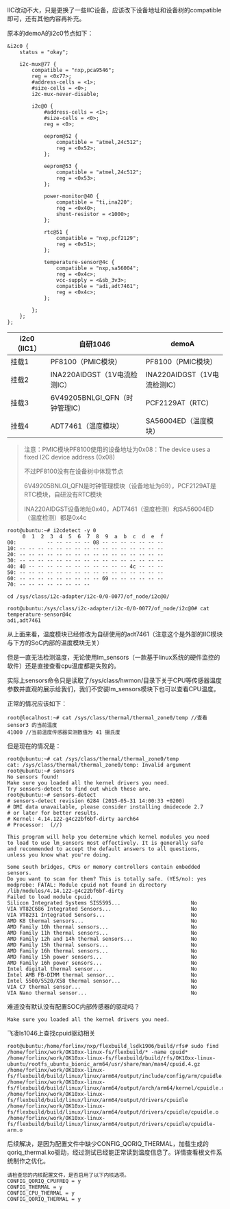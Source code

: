 IIC改动不大，只是更换了一些IIC设备，应该改下设备地址和设备树的compatible即可，还有其他内容再补充。



原本的demoA的i2c0节点如下：

```
&i2c0 {
	status = "okay";

	i2c-mux@77 {
		compatible = "nxp,pca9546";
		reg = <0x77>;
		#address-cells = <1>;
		#size-cells = <0>;
		i2c-mux-never-disable;

		i2c@0 {
			#address-cells = <1>;
			#size-cells = <0>;
			reg = <0>;

			eeprom@52 {
				compatible = "atmel,24c512";
				reg = <0x52>;
			};

			eeprom@53 {
				compatible = "atmel,24c512";
				reg = <0x53>;
			};

			power-monitor@40 {
				compatible = "ti,ina220";
				reg = <0x40>;
				shunt-resistor = <1000>;
			};

			rtc@51 {
				compatible = "nxp,pcf2129";
				reg = <0x51>;
			};

			temperature-sensor@4c {
				compatible = "nxp,sa56004";
				reg = <0x4c>;
				vcc-supply = <&sb_3v3>;
				compatible = "adi,adt7461";
				reg = <0x4c>;
			};

		};
	};
};
```

| i2c0（IIC1） | 自研1046                       | demoA                        |
| ------------ | ------------------------------ | ---------------------------- |
| 挂载1        | PF8100（PMIC模块）             | PF8100（PMIC模块）           |
| 挂载2        | INA220AIDGST（1V电流检测IC）   | INA220AIDGST（1V电流检测IC） |
| 挂载3        | 6V49205BNLGI_QFN（时钟管理IC） | PCF2129AT（RTC）             |
| 挂载4        | ADT7461（温度模块）            | SA56004ED（温度模块）        |

> 注意：PMIC模块PF8100使用的设备地址为0x08：The device uses a fixed I2C device address (0x08)
>
> 不过PF8100没有在设备树中体现节点
>
> 6V49205BNLGI_QFN是时钟管理模块（设备地址为69），PCF2129AT是RTC模块，自研没有RTC模块
>
> INA220AIDGST设备地址0x40，ADT7461（温度检测）和SA56004ED（温度检测）都是0x4c

```
root@ubuntu:~# i2cdetect -y 0
     0  1  2  3  4  5  6  7  8  9  a  b  c  d  e  f
00:          -- -- -- -- -- 08 -- -- -- -- -- -- --
10: -- -- -- -- -- -- -- -- -- -- -- -- -- -- -- --
20: -- -- -- -- -- -- -- -- -- -- -- -- -- -- -- --
30: -- -- -- -- -- -- -- -- -- -- -- -- -- -- -- --
40: 40 -- -- -- -- -- -- -- -- -- -- -- 4c -- -- --
50: -- -- -- -- -- -- -- -- -- -- -- -- -- -- -- --
60: -- -- -- -- -- -- -- -- -- 69 -- -- -- -- -- --
70: -- -- -- -- -- -- -- --
```

```
cd /sys/class/i2c-adapter/i2c-0/0-0077/of_node/i2c@0/
```

```
root@ubuntu:/sys/class/i2c-adapter/i2c-0/0-0077/of_node/i2c@0# cat temperature-sensor@4c
adi,adt7461
```

从上面来看，温度模块已经修改为自研使用的adt7461（注意这个是外部的IIC模块与下方的SoC内部的温度模块无关）

但是一直无法检测温度，无论使用lm_sensors（一款基于linux系统的硬件监控的软件）还是直接查看cpu温度都是失败的。

实际上sensors命令只是读取了/sys/class/hwmon/目录下关于CPU等传感器温度参数并直观的展示给我们，我们不安装lm_sensors模块下也可以查看CPU温度。

正常的情况应该如下：

```
root@localhost:~# cat /sys/class/thermal/thermal_zone0/temp //查看 sensor3 的当前温度
41000 //当前温度传感器实测数值为 41 摄氏度
```

但是现在的情况是：

```
root@ubuntu:~# cat /sys/class/thermal/thermal_zone0/temp
cat: /sys/class/thermal/thermal_zone0/temp: Invalid argument
root@ubuntu:~# sensors
No sensors found!
Make sure you loaded all the kernel drivers you need.
Try sensors-detect to find out which these are.
root@ubuntu:~# sensors-detect
# sensors-detect revision 6284 (2015-05-31 14:00:33 +0200)
# DMI data unavailable, please consider installing dmidecode 2.7
# or later for better results.
# Kernel: 4.14.122-g4c22bf6bf-dirty aarch64
# Processor:  (//)

This program will help you determine which kernel modules you need
to load to use lm_sensors most effectively. It is generally safe
and recommended to accept the default answers to all questions,
unless you know what you're doing.

Some south bridges, CPUs or memory controllers contain embedded sensors.
Do you want to scan for them? This is totally safe. (YES/no): yes
modprobe: FATAL: Module cpuid not found in directory /lib/modules/4.14.122-g4c22bf6bf-dirty
Failed to load module cpuid.
Silicon Integrated Systems SIS5595...                       No
VIA VT82C686 Integrated Sensors...                          No
VIA VT8231 Integrated Sensors...                            No
AMD K8 thermal sensors...                                   No
AMD Family 10h thermal sensors...                           No
AMD Family 11h thermal sensors...                           No
AMD Family 12h and 14h thermal sensors...                   No
AMD Family 15h thermal sensors...                           No
AMD Family 16h thermal sensors...                           No
AMD Family 15h power sensors...                             No
AMD Family 16h power sensors...                             No
Intel digital thermal sensor...                             No
Intel AMB FB-DIMM thermal sensor...                         No
Intel 5500/5520/X58 thermal sensor...                       No
VIA C7 thermal sensor...                                    No
VIA Nano thermal sensor...                                  No
```

难道没有默认没有配置SOC内部传感器的驱动吗？

```
Make sure you loaded all the kernel drivers you need.
```

飞凌ls1046上查找cpuid驱动相关

```
root@ubuntu:/home/forlinx/nxp/flexbuild_lsdk1906/build/rfs# sudo find /home/forlinx/work/OK10xx-linux-fs/flexbuild/* -name cpuid*
/home/forlinx/work/OK10xx-linux-fs/flexbuild/build/rfs/OK10xx-linux-ubuntu/rootfs_ubuntu_bionic_arm64/usr/share/man/man4/cpuid.4.gz
/home/forlinx/work/OK10xx-linux-fs/flexbuild/build/linux/linux/arm64/output/include/config/arm/cpuidle.h
/home/forlinx/work/OK10xx-linux-fs/flexbuild/build/linux/linux/arm64/output/arch/arm64/kernel/cpuidle.o
/home/forlinx/work/OK10xx-linux-fs/flexbuild/build/linux/linux/arm64/output/drivers/cpuidle
/home/forlinx/work/OK10xx-linux-fs/flexbuild/build/linux/linux/arm64/output/drivers/cpuidle/cpuidle.o
/home/forlinx/work/OK10xx-linux-fs/flexbuild/build/linux/linux/arm64/output/drivers/cpuidle/cpuidle-arm.o
```

后续解决，是因为配置文件中缺少CONFIG_QORIQ_THERMAL，加载生成的qoriq_thermal.ko驱动，经过测试已经能正常读到温度信息了。详情查看根文件系统制作之优化。

```
请检查您的内核配置文件，是否启用了以下内核选项。
CONFIG_QORIQ_CPUFREQ = y
CONFIG_THERMAL = y
CONFIG_CPU_THERMAL = y
CONFIG_QORIQ_THERMAL = y
```





